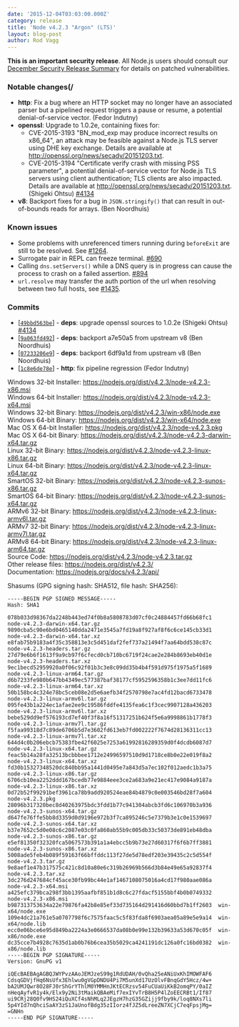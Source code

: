 ```yaml
---
date: '2015-12-04T03:03:00.000Z'
category: release
title: 'Node v4.2.3 "Argon" (LTS)'
layout: blog-post
author: Rod Vagg
---
```


**This is an important security release**. All Node.js users should consult our [December Security Release Summary](/blog/vulnerability/december-2015-security-releases/) for details on patched vulnerabilities.

### Notable changes(/

- **http**: Fix a bug where an HTTP socket may no longer have an associated parser but a pipelined request triggers a pause or resume, a potential denial-of-service vector. (Fedor Indutny)
- **openssl**: Upgrade to 1.0.2e, containing fixes for:
  - CVE-2015-3193 "BN_mod_exp may produce incorrect results on x86_64", an attack may be feasible against a Node.js TLS server using DHE key exchange. Details are available at <http://openssl.org/news/secadv/20151203.txt>.
  - CVE-2015-3194 "Certificate verify crash with missing PSS parameter", a potential denial-of-service vector for Node.js TLS servers using client authentication; TLS clients are also impacted. Details are available at <http://openssl.org/news/secadv/20151203.txt>.
    (Shigeki Ohtsu) [#4134](https://github.com/nodejs/node/pull/4134)
- **v8**: Backport fixes for a bug in `JSON.stringify()` that can result in out-of-bounds reads for arrays. (Ben Noordhuis)

### Known issues

- Some problems with unreferenced timers running during `beforeExit` are still to be resolved. See [#1264](https://github.com/nodejs/node/issues/1264).
- Surrogate pair in REPL can freeze terminal. [#690](https://github.com/nodejs/node/issues/690)
- Calling `dns.setServers()` while a DNS query is in progress can cause the process to crash on a failed assertion. [#894](https://github.com/nodejs/node/issues/894)
- `url.resolve` may transfer the auth portion of the url when resolving between two full hosts, see [#1435](https://github.com/nodejs/node/issues/1435).

### Commits

- [[`49bbd563be`](https://github.com/nodejs/node/commit/49bbd563be)] - **deps**: upgrade openssl sources to 1.0.2e (Shigeki Ohtsu) [#4134](https://github.com/nodejs/node/pull/4134)
- [[`9a063fd492`](https://github.com/nodejs/node/commit/9a063fd492)] - **deps**: backport a7e50a5 from upstream v8 (Ben Noordhuis)
- [[`07233206e9`](https://github.com/nodejs/node/commit/07233206e9)] - **deps**: backport 6df9a1d from upstream v8 (Ben Noordhuis)
- [[`1c8e6de78e`](https://github.com/nodejs/node/commit/1c8e6de78e)] - **http**: fix pipeline regression (Fedor Indutny)

Windows 32-bit Installer: https://nodejs.org/dist/v4.2.3/node-v4.2.3-x86.msi \
Windows 64-bit Installer: https://nodejs.org/dist/v4.2.3/node-v4.2.3-x64.msi \
Windows 32-bit Binary: https://nodejs.org/dist/v4.2.3/win-x86/node.exe \
Windows 64-bit Binary: https://nodejs.org/dist/v4.2.3/win-x64/node.exe \
Mac OS X 64-bit Installer: https://nodejs.org/dist/v4.2.3/node-v4.2.3.pkg \
Mac OS X 64-bit Binary: https://nodejs.org/dist/v4.2.3/node-v4.2.3-darwin-x64.tar.gz \
Linux 32-bit Binary: https://nodejs.org/dist/v4.2.3/node-v4.2.3-linux-x86.tar.gz \
Linux 64-bit Binary: https://nodejs.org/dist/v4.2.3/node-v4.2.3-linux-x64.tar.gz \
SmartOS 32-bit Binary: https://nodejs.org/dist/v4.2.3/node-v4.2.3-sunos-x86.tar.gz \
SmartOS 64-bit Binary: https://nodejs.org/dist/v4.2.3/node-v4.2.3-sunos-x64.tar.gz \
ARMv6 32-bit Binary: https://nodejs.org/dist/v4.2.3/node-v4.2.3-linux-armv6l.tar.gz \
ARMv7 32-bit Binary: https://nodejs.org/dist/v4.2.3/node-v4.2.3-linux-armv7l.tar.gz \
ARMv8 64-bit Binary: https://nodejs.org/dist/v4.2.3/node-v4.2.3-linux-arm64.tar.gz \
Source Code: https://nodejs.org/dist/v4.2.3/node-v4.2.3.tar.gz \
Other release files: https://nodejs.org/dist/v4.2.3/ \
Documentation: https://nodejs.org/docs/v4.2.3/api/

Shasums (GPG signing hash: SHA512, file hash: SHA256):

```
-----BEGIN PGP SIGNED MESSAGE-----
Hash: SHA1

078b033d98367da2248b443ed74f0b8a5808783d07cf0c24884457fd66b68fc1  node-v4.2.3-darwin-x64.tar.gz
9890cba5c90e6bd0465140dda2471e3545a7fd19a8f927af8f6c6ce145cb33d1  node-v4.2.3-darwin-x64.tar.xz
e8fab75b9183a4f35c358813e3c5d451daf2fef737a21494f7aa64bdd538c87c  node-v4.2.3-headers.tar.gz
27d79e6b6f1613f9a9cb97f6cfecd0cb710bc6719f24cae2e284b8693eb40d1e  node-v4.2.3-headers.tar.xz
9ec1becd52959920a0f06c92f01b3c3e8c09dd35b4b4f591d975f1975a5f1689  node-v4.2.3-linux-arm64.tar.gz
d6b7233fe980b647bb4349ec577387baf38177cf5952596358b1c3ee7dd11fc6  node-v4.2.3-linux-arm64.tar.xz
50b158bc4c324e78bc5ceb08e2d5e6aefb34f2570798e7ac4fd12bacd6733478  node-v4.2.3-linux-armv6l.tar.gz
095fe43b1a224ec1afae2ee9c19586fddfe4135fea6c1f3cec9907128a436203  node-v4.2.3-linux-armv6l.tar.xz
bebe529dd9ef576193cd7ef40f3f8a16f51317251b624f5e6a9998861b1778f3  node-v4.2.3-linux-armv7l.tar.gz
f5faa99318d7c89de6706b5d7e3602fd613eb7fd002222f7674d28136311cc13  node-v4.2.3-linux-armv7l.tar.xz
644d4c0b206ebcb75383fbe42f6025e7253a61992816289359d0f4dcdb6087d7  node-v4.2.3-linux-x64.tar.gz
feac5b14a28fa32513bcbbbee1712e24996597510d9d1718ce8b0e22e019f8a2  node-v4.2.3-linux-x64.tar.xz
fd30b15327348520dc840bb95a1441d0495e7a843d5a7ec102f012aedc1b3a75  node-v4.2.3-linux-x86.tar.gz
6706cb10ea2252ddd167bcedb77e9884eee3ce2a683a9e21ec417e9084a9187a  node-v4.2.3-linux-x86.tar.xz
0d72b52f99291bef3961ca78b9add920524eae84b4879c0e003546bd28f7a604  node-v4.2.3.pkg
28096b317320bec8d40263975bdc3fdd1b77c941304abcb3fd6c106970b3a936  node-v4.2.3-sunos-x64.tar.gz
d647fe76ffe5bb8d3359d0d9196e972b3f7ca895246c5e7379b3e1c0e1539697  node-v4.2.3-sunos-x64.tar.xz
b37e7652c5d0e08c6c2087e03c0fa860ab55b9c005db33c50373de891eb48dba  node-v4.2.3-sunos-x86.tar.gz
e5ef81350f32320fca5067573b391a1a4ebcc5b9b73e27d60317f6f6b7ff3881  node-v4.2.3-sunos-x86.tar.xz
5008ade5feb4b089f59163f66bffddc113f27de5d78edf203e39435c2c5d554f  node-v4.2.3.tar.gz
9e8aef1e47b317575c421c8d10a80e6c319b26969b566d3b84e49e65a92837f4  node-v4.2.3.tar.xz
3dc276d247684cf45ace30fb99bc44e1af1467108075016a4cd17f980aae086a  node-v4.2.3-x64.msi
a425efc379bca298f3bb1395aafbf851b1d8c6c27fdacf5155bbf4b0b0749332  node-v4.2.3-x86.msi
b987313753634a22e79876fa42b8e85ef33d735164d291416d60bbd7b1ff2603  win-x64/node.exe
109e4dc21a761e5a0707798f6c7575faac5c5f83fda8f6903aea05a89e5e9a14  win-x64/node.lib
ecc0e06bce6e95d849ba2224a3e0666537da08b0e99e132b39633a53d670c05f  win-x86/node.exe
dc35cce7b4928c7635d1ab0b76b6cea35b5029ca4241191dc126a0fc16bd0382  win-x86/node.lib
-----BEGIN PGP SIGNATURE-----
Version: GnuPG v1

iQEcBAEBAgAGBQJWYPvzAAoJEMJzeS99g1RdUDAH/0vQha25eANiUxKhIMOWFAF6
CdsqGDVjfHq6NsUfx3Ehlwu0gVGpDNDU4Pi7M5unXd17UzOlvFBnqGdY5Hcz/4w+
bA2UMJQwr8O28FJ0rShGrYThlM0YMMHnJKtECRzsv54FuCUaUiKkB2omqPY/0aIZ
nHeqAyfvR1y4k/Elx9y2Ni3tMaikQBAeMif7exIYvTrB8H5P4lZoEECRBt1/If87
ui9CRj28Q0fv9HS24iQuXCf4sNhMLq2JEgzH7hzG35GZijj9fby9k/loq8NXs7li
5p4YId7nQhciSaAY3zS1JaUnofBdg35zIIorz4fJZ5dLreeZN7XCjC7eqFpsjMg=
=GNHn
-----END PGP SIGNATURE-----

```
